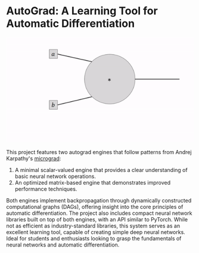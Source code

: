 # AutoGrad: A Learning Tool for Automatic Differentiation 

![AutoGrad Illustration](./images/autograd.gif)

This project features two autograd engines that follow patterns from Andrej Karpathy's [micrograd](https://github.com/karpathy/micrograd):

1. A minimal scalar-valued engine that provides a clear understanding of basic neural network operations.
2. An optimized matrix-based engine that demonstrates improved performance techniques.

Both engines implement backpropagation through dynamically constructed computational graphs (DAGs), offering insight into the core principles of automatic differentiation. The project also includes compact neural network libraries built on top of both engines, with an API similar to PyTorch. While not as efficient as industry-standard libraries, this system serves as an excellent learning tool, capable of creating simple deep neural networks. Ideal for students and enthusiasts looking to grasp the fundamentals of neural networks and automatic differentiation.

